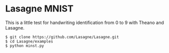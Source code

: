 # Lasagne MNIST
This is a little test for handwriting identification from 0 to 9 with Theano and Lasagne.
```
$ git clone https://github.com/Lasagne/Lasagne.git
$ cd Lasagne/examples
$ python minst.py
```
